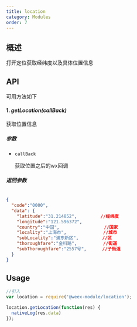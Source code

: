 ```yaml
---
title: location
category: Modules
order: 7
---
```



概述
---

打开定位获取经纬度以及具体位置信息

API
---
可用方法如下

#### 1. ***getLocation(callBack)***

获取位置信息

##### 参数
  
* `callBack`

  获取位置之后的wx回调

##### 返回参数

```json

{
  "code":"0000",
  "data": {
    "latitude":"31.214852",         //经纬度
    "longitude":"121.596372",
    "country":"中国",                 //国家
    "locality":"上海市",              //城市
    "subLocality":"浦东新区",         //区
    "thoroughfare":"金科路",          //街道
    "subThoroughfare":"2557号",      //子街道
  }
}

```

Usage
---

```javascript
//引入
var location = require('@weex-module/location');

location.getLocation(function(res) {
  nativeLog(res.data)
});

```

